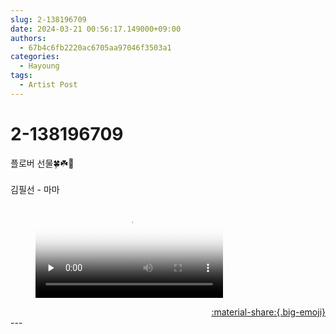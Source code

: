 ```yaml
---
slug: 2-138196709
date: 2024-03-21 00:56:17.149000+09:00
authors:
  - 67b4c6fb2220ac6705aa97046f3503a1
categories:
  - Hayoung
tags:
  - Artist Post
---
```


# 2-138196709

<div class="post-container" markdown="1">
<div class="content-container md-sidebar__scrollwrap" markdown="1">

플로버 선물🍀☘️💝<br><br>김필선 - 마마

<figure markdown="1">
<video controls="controls" preload="none" poster="/assets/videos/weverse_2-871101-thumb.jpg">
<source src="/assets/videos/weverse_2-871101.mp4#t=1" type="video/mp4">
Your browser does not support the video tag.
</video>
</figure>


</div>
</div>

<div style="text-align: right;" markdown="1">
<a href="https://weverse.io/fromis9/artist/2-138196709" style="text-align: right;">:material-share:{.big-emoji}</a>
</div>
---
